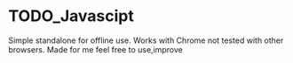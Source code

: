 # TODO_Javascipt
Simple standalone for offline use. Works with Chrome not tested with other browsers. Made for me feel free to use,improve
